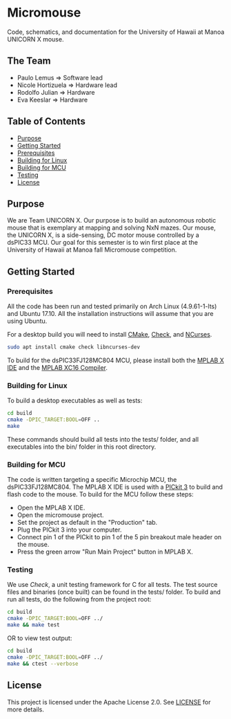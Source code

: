 # Micromouse
Code, schematics, and documentation for the University of Hawaii at Manoa UNICORN X mouse.

## The Team

* Paulo Lemus => Software lead
* Nicole Hortizuela => Hardware lead
* Rodolfo Julian => Hardware
* Eva Keeslar => Hardware

## Table of Contents

* [Purpose](#purpose)
* [Getting Started](#getting-started)
* [Prerequisites](#prerequisites)
* [Building for Linux](#building-for-linux)
* [Building for MCU](#building-for-mcu)
* [Testing](#testing)
* [License](#license)

## Purpose

We are Team UNICORN X. Our purpose is to build an autonomous robotic mouse that is exemplary at mapping and solving NxN mazes. Our mouse, the UNICORN X, is a side-sensing, DC motor mouse controlled by a dsPIC33 MCU. Our goal for this semester is to win first place at the University of Hawaii at Manoa fall Micromouse competition.

## Getting Started

### Prerequisites

All the code has been run and tested primarily on Arch Linux (4.9.61-1-lts) and Ubuntu 17.10. All the installation instructions will assume that you are using Ubuntu.

For a desktop build you will need to install [CMake](https://cmake.org/), [Check](https://github.com/libcheck/check), and [NCurses](https://www.gnu.org/software/ncurses/).

```bash
sudo apt install cmake check libncurses-dev
```

To build for the dsPIC33FJ128MC804 MCU, please install both the [MPLAB X IDE](http://www.microchip.com/mplab/mplab-x-ide) and the [MPLAB XC16 Compiler](http://www.microchip.com/mplab/compilers).


### Building for Linux

To build a desktop executables as well as tests:
```bash
cd build
cmake -DPIC_TARGET:BOOL=OFF ..
make
```
These commands should build all tests into the tests/ folder, and all executables into the bin/ folder in this root directory.

### Building for MCU

The code is written targeting a specific Microchip MCU, the dsPIC33FJ128MC804. The MPLAB X IDE is used with a [PICkit 3](http://www.microchip.com/Developmenttools/ProductDetails.aspx?PartNO=PG164130) to build and flash code to the mouse. To build for the MCU follow these steps:

* Open the MPLAB X IDE.
* Open the micromouse project.
* Set the project as default in the "Production" tab.
* Plug the PICkit 3 into your computer.
* Connect pin 1 of the PICkit to pin 1 of the 5 pin breakout male header on the mouse.
* Press the green arrow "Run Main Project" button in MPLAB X.

### Testing

We use *Check*, a unit testing framework for C for all tests. The test source files and binaries (once built) can be found in the tests/ folder.
To build and run all tests, do the following from the project root:
```bash
cd build
cmake -DPIC_TARGET:BOOL=OFF ../
make && make test
```
OR to view test output:
```bash
cd build
cmake -DPIC_TARGET:BOOL=OFF ../
make && ctest --verbose
```

## License

This project is licensed under the Apache License 2.0. See [LICENSE](LICENSE) for more details.
